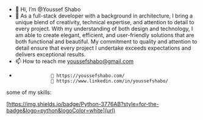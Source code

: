 - 👋 Hi, I’m @Youssef Shabo
- 👀 As a full-stack developer with a background in architecture, I bring a unique blend of creativity, technical expertise, and attention to detail to every project. With my understanding of both design and technology, I am able to create elegant, efficient, and user-friendly solutions that are both functional and beautiful.
My commitment to quality and attention to detail ensure that every project I undertake exceeds expectations and delivers exceptional results.
- 📫 How to reach me youssefshabo@gmail.com
-                  🌟 https://youssefshabo.com/
                   📌 https://www.linkedin.com/in/youssefshabo/
                   
some of my skills:

[https://img.shields.io/badge/Python-3776AB?style=for-the-badge&logo=python&logoColor=white](url)
